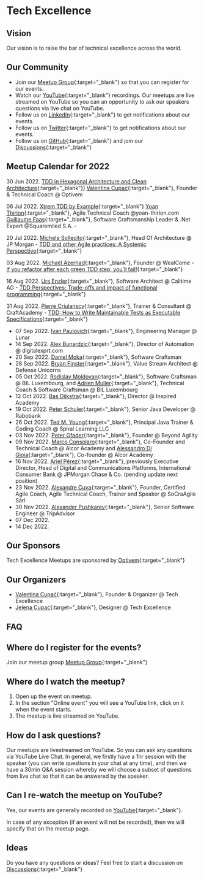 # Tech Excellence

## Vision

Our vision is to raise the bar of technical excellence across the world.

## Our Community

- Join our [Meetup Group](https://www.meetup.com/techexcellence){:target="_blank"} so that you can register for our events.
- Watch our [YouTube](https://www.youtube.com/c/TechExcellence){:target="_blank"} recordings. Our meetups are live streamed on YouTube so you can an opportunity to ask our speakers questions via live chat on YouTube.
- Follow us on [LinkedIn](https://www.linkedin.com/company/techexcellenceio){:target="_blank"} to get notifications about our events.
- Follow us on [Twitter](https://twitter.com/techexcellence_){:target="_blank"} to get notifications about our events.
- Follow us on [GitHub](https://github.com/techexcellenceio){:target="_blank"} and join our [Discussions](https://github.com/techexcellenceio/techexcellence/discussions){:target="_blank"}

## Meetup Calendar for 2022

30 Jun 2022. [TDD in Hexagonal Architecture and Clean Architecture](https://www.youtube.com/watch?v=WAoqGzVDHc0){:target="_blank"}]
[Valentina Cupać](https://www.linkedin.com/in/valentinacupac/){:target="_blank"}, Founder & Technical Coach @ Optivem

06 Jul 2022. [Xtrem TDD by Example](https://www.youtube.com/watch?v=yxO7YHkB83I){:target="_blank"}
[Yoan Thirion](https://www.linkedin.com/in/yoanthirion/){:target="_blank"}, Agile Technical Coach @yoan-thirion.com
[Guillaume Faas](https://www.linkedin.com/in/guillaumefaas/){:target="_blank"}, Software Craftsmanship Leader & .Net Expert @Squaremiled S.A. - 

20 Jul 2022. [Michele Sollecito](https://www.linkedin.com/in/michelesollecito/){:target="_blank"}, Head Of Architecture @ JP Morgan - [TDD and other Agile practices: A Systemic Perspective](https://www.youtube.com/watch?v=a3jUXRJRddQ){:target="_blank"}

03 Aug 2022. [Michaël Azerhad](https://www.linkedin.com/in/micha%C3%ABl-azerhad-9058a044/){:target="_blank"}, Founder @ WealCome - [If you refactor after each green TDD step, you’ll fail!](https://www.youtube.com/watch?v=Vi_FtRXopdQ){:target="_blank"}

16 Aug 2022. [Urs Enzler](https://www.linkedin.com/in/ursenzler/){:target="_blank"}, Software Architect @ Calitime AG - [TDD Perspectives: Trade-offs and impact of functional programming](https://www.youtube.com/watch?v=JcKLqX8wuR4){:target="_blank"}

31 Aug 2022. [Pierre Criulanscy](https://www.linkedin.com/in/pierre-criulanscy/){:target="_blank"}, Trainer & Consultant @ CraftAcademy - [TDD: How to Write Maintainable Tests as Executable Specifications](https://www.youtube.com/watch?v=z58ckvPYVAI){:target="_blank"}


- 07 Sep 2022. [Ivan Paulovich](https://www.linkedin.com/in/ivanpaulovich/){:target="_blank"}, Engineering Manager @ Lunar
- 14 Sep 2022. [Alex Bunardzic](https://www.linkedin.com/in/alexbunardzic/){:target="_blank"}, Director of Automation @ digitalexprt.com
- 20 Sep 2022. [Daniel Moka](https://www.linkedin.com/in/danielmoka/){:target="_blank"}, Software Craftsman 
- 28 Sep 2022. [Bryan Finster](https://www.linkedin.com/in/bryan-finster/){:target="_blank"}, Value Stream Architect @ Defense Unicorns
- 05 Oct 2022. [Rodislav Moldovan](https://www.linkedin.com/in/rodislav){:target="_blank"}, Software Craftsman @ BIL Luxembourg, and [Adrien Muller](https://www.linkedin.com/in/adrien-muller-566373a/){:target="_blank"}, Technical Coach & Software Craftsman @ BIL Luxembourg
- 12 Oct 2022. [Bas Dijkstra](https://www.linkedin.com/in/basdijkstra/){:target="_blank"}, Director @ Inspired Academy
- 19 Oct 2022. [Peter Schuler](https://www.linkedin.com/in/peterschuler/){:target="_blank"}, Senior Java Developer @ Rabobank
- 26 Oct 2022. [Ted M. Young](https://www.linkedin.com/in/tedmyoung/){:target="_blank"}, Principal Java Trainer & Coding Coach @ Spiral Learning LLC
- 03 Nov 2022. [Peter Gfader](https://www.linkedin.com/in/petergfader/){:target="_blank"}, Founder @ Beyond Agility
- 09 Nov 2022. [Marco Consolaro](https://www.linkedin.com/in/consolaro/){:target="_blank"}, 
Co-Founder and Technical Coach @ Alcor Academy and [Alessandro Di Gioia](https://www.linkedin.com/in/alessandro-di-gioia/){:target="_blank"}, Co-founder @ Alcor Academy
- 16 Nov 2022. [Ariel Pérez](https://www.linkedin.com/in/arielxperez/){:target="_blank"}, previously Executive Director, Head of Digital and Communications Platforms, International Consumer Bank @ JPMorgan Chase & Co. (pending update next position) 
- 23 Nov 2022. [Alexandre Cuva](https://www.linkedin.com/in/cuvaalex/){:target="_blank"}, Founder, Certified Agile Coach, Agile Technical Coach, Trainer and Speaker @ SoCraAgile Sàrl
- 30 Nov 2022. [Alexander Pushkarev](https://www.linkedin.com/in/alexpushkarev/){:target="_blank"}, Senior Software Engineer @ TripAdvisor
- 07 Dec 2022.
- 14 Dec 2022.

## Our Sponsors

Tech Excellence Meetups are sponsored by [Optivem](http://optivem.com/){:target="_blank"}

## Our Organizers

- [Valentina Cupać](https://www.linkedin.com/in/valentinacupac/){:target="_blank"}, Founder & Organizer @ Tech Excellence
- [Jelena Cupać](https://www.linkedin.com/in/jelenacupac/){:target="_blank"}, Designer @ Tech Excellence

## FAQ

## Where do I register for the events?

Join our meetup group [Meetup Group](https://www.meetup.com/techexcellence){:target="_blank"}

## Where do I watch the meetup?

1. Open up the event on meetup.
2. In the section "Online event" you will see a YouTube link, click on it when the event starts.
3. The meetup is live streamed on YouTube.

## How do I ask questions?

Our meetups are livestreamed on YouTube. So you can ask any questions via YouTube Live Chat. In general, we firstly have a 1hr session with the speaker (you can write questions in your chat at any time), and then we have a 30min Q&A session whereby we will choose a subset of questions from live chat so that it can be answered by the speaker.

## Can I re-watch the meetup on YouTube?

Yes, our events are generally recorded on [YouTube](https://www.youtube.com/c/TechExcellence){:target="_blank"}. 

In case of any exception (if an event will not be recorded), then we will specify that on the meetup page.


## Ideas

Do you have any questions or ideas? Feel free to start a discussion on [Discussions](https://github.com/techexcellenceio/techexcellence/discussions){:target="_blank"}


<!--

## Values

- Technical Excellence
- Knowledge Sharing
- Continuous Improvement



## Community

This is a place for software engineers who care about software quality. You are motivated by clean code - it's not enough to make something work, you want to implement it well. You set high expectations for yourself and your team. 

> "There is no trade-off of quality vs. speed in software... Low quality means low speed... The only way to go fast is to go well." - Uncle Bob

You understand that the underlying problem faced by the software industry is the misunderstanding between speed and quality. For you, it's crystal-clear that you can't be fast without quality. Quality and speed go hand-in-hand. You push for quality even when you're in the minority. You find yourself in environments where no one seems to understand this. Companies are facing the same vicious cycle. Low quality, not enough time, requiring superstars to put out fires.

You want to make an impact in spreading technical excellence. You see technical excellence as a core foundation of your work, not a nice-to-have. You want to exchange knowledge with people who care about quality, people who enjoy learning, reading books, researching, continious improvement.

There aren't many people like you. People like you are dispersed across the world, trying their best to make a change, but the impact is localized to their immediate teams, or to their companies, or perhaps through meetups.

This is a global community aiming to bring together professional software engineers who have invested in their own personal growth, who are aiming to achieve mastery, poeple who never stop learning, people who enjoy mentoring and coaching, spreading knowledge. People for whom software engineering is more than just a 9-5 job.

## Collective Knowledge

The "inputs" are our discussions, knowledgesharing, collective knowledge: [Discussions](https://github.com/valentinacupac/community/discussions).

The "outputs" are a synthesis of knowledge, both conceptual (theory and abstractions) and practical (implementation through code samples). Current code samples are [Banking Kata in Java](https://github.com/valentinacupac/banking-kata-java) and [Banking Kata in .NET](https://github.com/valentinacupac/banking-kata-dotnet). Feel free to update this seciton with links to other GitHub samples.

This community is the first step towards bringing technical excellence back as the foundation.

## Contribute

To contribute to questions, ideas, knowledge exchange: start a discussion or join an existing discussion [Discussions](https://github.com/valentinacupac/community/discussions).

To contribute to the text of this website, you can [fork](https://github.com/valentinacupac/community/fork) this repository and make a pull request.

-->


